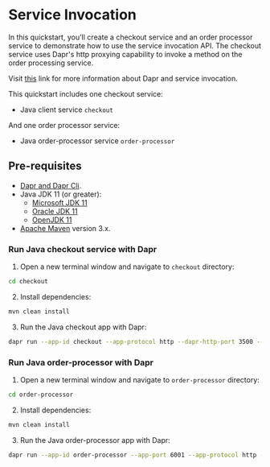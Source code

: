 # Service Invocation

In this quickstart, you'll create a checkout service and an order processor service to demonstrate how to use the service invocation API. The checkout service uses Dapr's http proxying capability to invoke a method on the order processing service.

Visit [this](https://docs.dapr.io/developing-applications/building-blocks/service-invocation/) link for more information about Dapr and service invocation.

This quickstart includes one checkout service:

- Java client service `checkout`

And one order processor service:

- Java order-processor service `order-processor`

## Pre-requisites

* [Dapr and Dapr Cli](https://docs.dapr.io/getting-started/install-dapr/).
* Java JDK 11 (or greater):
    * [Microsoft JDK 11](https://docs.microsoft.com/en-us/java/openjdk/download#openjdk-11)
    * [Oracle JDK 11](https://www.oracle.com/technetwork/java/javase/downloads/index.html#JDK11)
    * [OpenJDK 11](https://jdk.java.net/11/)
* [Apache Maven](https://maven.apache.org/install.html) version 3.x.

### Run Java checkout service with Dapr

1. Open a new terminal window and navigate to `checkout` directory:

```bash
cd checkout
```

2. Install dependencies:

<!-- STEP
name: Install maven dependencies
working_dir: ./checkout
-->

```bash
mvn clean install
```

3. Run the Java checkout app with Dapr:

<!-- STEP
name: Run Java checkout service
expected_stdout_lines:
  - "== APP == Order passed: 1"
  - "== APP == Order passed: 2"
expected_stderr_lines:
output_match_mode: substring
background: true
sleep: 15
-->

```bash
dapr run --app-id checkout --app-protocol http --dapr-http-port 3500 -- java -jar target/CheckoutService-0.0.1-SNAPSHOT.jar
```

<!-- END_STEP -->

### Run Java order-processor with Dapr

1. Open a new terminal window and navigate to `order-processor` directory:

```bash
cd order-processor
```

2. Install dependencies:

<!-- STEP
name: Install maven dependencies
working_dir: ./order-processor
-->

```bash
mvn clean install
```
<!-- END_STEP -->
3. Run the Java order-processor app with Dapr:

<!-- STEP
name: Run Java checkout service
expected_stdout_lines:
  - "== APP == Order received: 1"
  - "== APP == Order received: 2"
expected_stderr_lines:
output_match_mode: substring
background: true
sleep: 10
-->

```bash
dapr run --app-id order-processor --app-port 6001 --app-protocol http --dapr-http-port 3501 -- java -jar target/OrderProcessingService-0.0.1-SNAPSHOT.jar
```

<!-- END_STEP -->

